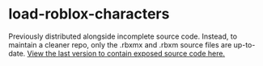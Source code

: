 # load-roblox-characters

Previously distributed alongside incomplete source code. Instead, to maintain a cleaner repo, only the .rbxmx and .rbxm source files are up-to-date. [View the last version to contain exposed source code here.](https://github.com/wlft/load-roblox-characters/tree/v4.4.3)